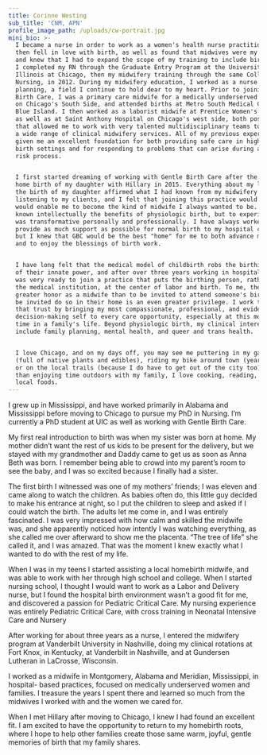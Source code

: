 ```yaml
---
title: Corinne Westing
sub_title: 'CNM, APN'
profile_image_path: /uploads/cw-portrait.jpg
mini_bio: >-
  I became a nurse in order to work as a women's health nurse practitioner, and
  then fell in love with birth, as well as found that midwives were my people --
  and knew that I had to expand the scope of my training to include birth care.
  I completed my RN through the Graduate Entry Program at the University of
  Illinois at Chicago, then my midwifery training through the same College of
  Nursing, in 2012. During my midwifery education, I worked as a nurse in family
  planning, a field I continue to hold dear to my heart. Prior to joining Gentle
  Birth Care, I was a primary care midwife for a medically underserved community
  on Chicago's South Side, and attended births at Metro South Medical Center in
  Blue Island. I then worked as a laborist midwife at Prentice Women's Hospital
  as well as at Saint Anthony Hospital on Chicago's west side, both positions
  that allowed me to work with very talented multidisciplinary teams to provide
  a wide range of clinical midwifery services. All of my previous experience has
  given me an excellent foundation for both providing safe care in higher acuity
  birth settings and for responding to problems that can arise during a more low
  risk process. 


  I first started dreaming of working with Gentle Birth Care after the beautiful
  home birth of my daughter with Hillary in 2015. Everything about my labor and
  the birth of my daughter affirmed what I had known from my midwifery work and
  listening to my clients, and I felt that joining this practice would be what
  would enable me to become the kind of midwife I always wanted to be. I had
  known intellectually the benefits of physiologic birth, but to experience it
  was transformative personally and professionally. I have always worked to
  provide as much support as possible for normal birth to my hospital clients,
  but I knew that GBC would be the best "home" for me to both advance my skills
  and to enjoy the blessings of birth work. 


  I have long felt that the medical model of childbirth robs the birthing person
  of their innate power, and after over three years working in hospital birth, I
  was very ready to join a practice that puts the birthing person, rather than
  the medical institution, at the center of labor and birth. To me, there is no
  greater honor as a midwife than to be invited to attend someone's birth -- to
  be invited do so in their home is an even greater privilege. I work to honor
  that trust by bringing my most compassionate, professional, and evidence-based
  decision-making self to every care opportunity, especially at this most sacred
  time in a family's life. Beyond physiologic birth, my clinical interests
  include family planning, mental health, and queer and trans health. 


  I love Chicago, and on my days off, you may see me puttering in my garden
  (full of native plants and edibles), riding my bike around town (year round),
  or on the local trails (because I do have to get out of the city too). Other
  than enjoying time outdoors with my family, I love cooking, reading, and good
  local foods.
---
```



I grew up in Mississippi, and have worked primarily in Alabama and Mississippi before moving to Chicago to pursue my PhD in Nursing. I’m currently a PhD student at UIC as well as working with Gentle Birth Care.

My first real introduction to birth was when my sister was born at home. My mother didn’t want the rest of us kids to be present for the delivery, but we stayed with my grandmother and Daddy came to get us as soon as Anna Beth was born. I remember being able to crowd into my parent’s room to see the baby, and I was so excited because I finally had a sister.

The first birth I witnessed was one of my mothers’ friends; I was eleven and came along to watch the children. As babies often do, this little guy decided to make his entrance at night, so I put the children to sleep and asked if I could watch the birth. The adults let me come in, and I was entirely fascinated. I was very impressed with how calm and skilled the midwife was, and she apparently noticed how intently I was watching everything, as she called me over afterward to show me the placenta. “The tree of life” she called it, and I was amazed. That was the moment I knew exactly what I wanted to do with the rest of my life.

When I was in my teens I started assisting a local homebirth midwife, and was able to work with her through high school and college. When I started nursing school, I thought I would want to work as a Labor and Delivery nurse, but I found the hospital birth environment wasn’t a good fit for me, and discovered a passion for Pediatric Critical Care. My nursing experience was entirely Pediatric Critical Care, with cross training in Neonatal Intensive Care and Nursery

After working for about three years as a nurse, I entered the midwifery program at Vanderbilt University in Nashville, doing my clinical rotations at Fort Knox, in Kentucky, at Vanderbilt in Nashville, and at Gundersen Lutheran in LaCrosse, Wisconsin.

I worked as a midwife in Montgomery, Alabama and Meridian, Mississippi, in hospital- based practices, focused on medically underserved women and families. I treasure the years I spent there and learned so much from the midwives I worked with and the women we cared for.

When I met Hillary after moving to Chicago, I knew I had found an excellent fit. I am excited to have the opportunity to return to my homebirth roots, where I hope to help other families create those same warm, joyful, gentle memories of birth that my family shares.